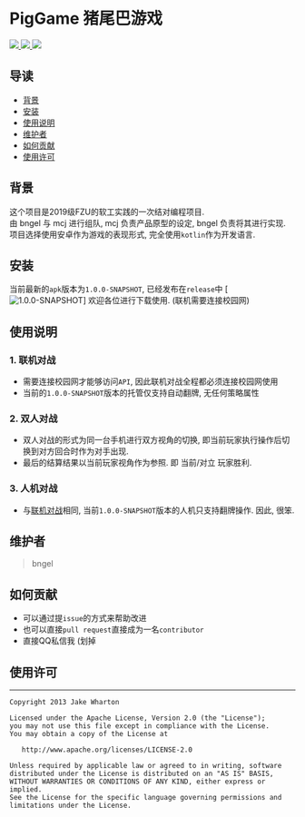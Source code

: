 # PigGame 猪尾巴游戏

<a href="https://github.com/Bngel">
  <img src="https://badgen.net/badge/Author/bngel/blue?icon=telegram"/>
</a>
<a href="https://github.com/Bngel/PigGame">
  <img src="https://badgen.net/badge/PigGame/public/black?icon=github"/>
</a>
<a>
  <img src="https://badgen.net/badge/Language/kotlin/pink?icon=eclipse"/>
</a>

## 导读

- [背景](#背景)
- [安装](#安装)
- [使用说明](#使用说明)
- [维护者](#维护者)
- [如何贡献](#如何贡献)
- [使用许可](#使用许可)

## 背景

这个项目是2019级FZU的软工实践的一次结对编程项目.</br>
由 bngel 与 mcj 进行组队, mcj 负责产品原型的设定, bngel 负责将其进行实现.</br>
项目选择使用安卓作为游戏的表现形式, 完全使用`kotlin`作为开发语言.</br>

## 安装

当前最新的`apk`版本为`1.0.0-SNAPSHOT`, 已经发布在`release`中
[![1.0.0-SNAPSHOT](https://github.com/Bngel/PigGame/releases/tag/1.0.0-SNAPSHOT)]
欢迎各位进行下载使用. (联机需要连接校园网)

## 使用说明

### 1. 联机对战

- 需要连接校园网才能够访问`API`, 因此联机对战全程都必须连接校园网使用
- 当前的`1.0.0-SNAPSHOT`版本的托管仅支持自动翻牌, 无任何策略属性

### 2. 双人对战

- 双人对战的形式为同一台手机进行双方视角的切换, 即当前玩家执行操作后切换到对方回合时作为对手出现.
- 最后的结算结果以当前玩家视角作为参照. 即 当前/对立 玩家胜利.

### 3. 人机对战
- 与[联机对战](#联机对战)相同, 当前`1.0.0-SNAPSHOT`版本的人机只支持翻牌操作. 因此, 很笨.

## 维护者

> bngel

## 如何贡献

- 可以通过提`issue`的方式来帮助改进
- 也可以直接`pull request`直接成为一名`contributor`
- 直接QQ私信我 (划掉

## 使用许可

-------

    Copyright 2013 Jake Wharton

    Licensed under the Apache License, Version 2.0 (the "License");
    you may not use this file except in compliance with the License.
    You may obtain a copy of the License at

       http://www.apache.org/licenses/LICENSE-2.0

    Unless required by applicable law or agreed to in writing, software
    distributed under the License is distributed on an "AS IS" BASIS,
    WITHOUT WARRANTIES OR CONDITIONS OF ANY KIND, either express or implied.
    See the License for the specific language governing permissions and
    limitations under the License.

